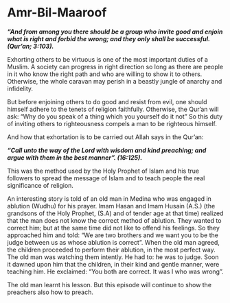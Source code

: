 Amr-Bil-Maaroof
===============

***“And from among you there should be a group who invite good and
enjoin what is right and forbid the wrong; and they only shall be
successful. (Qur’an; 3:103).***

Exhorting others to be virtuous is one of the most important duties of a
Muslim. A society can progress in right direction so long as there are
people in it who know the right path and who are willing to show it to
others. Otherwise, the whole caravan may perish in a beastly jungle of
anarchy and infidelity.

But before enjoining others to do good and resist from evil, one should
himself adhere to the tenets of religion faithfully. Otherwise, the
Qur’an will ask: “Why do you speak of a thing which you yourself do it
not” So this duty of inviting others to righteousness compels a man to
be righteous himself.

And how that exhortation is to be carried out Allah says in the Qur’an:

***“Call unto the way of the Lord with wisdom and kind preaching; and
argue with them in the best manner”. (16:125).***

This was the method used by the Holy Prophet of Islam and his true
followers to spread the message of Islam and to teach people the real
significance of religion.

An interesting story is told of an old man in Medina who was engaged in
ablution (Wudhu) for his prayer. Imam Hasan and Imam Husain (A.S.) (the
grandsons of the Holy Prophet, (S.A) and of tender age at that time)
realized that the man does not know the correct method of ablution. They
wanted to correct him; but at the same time did not like to offend his
feelings. So they approached him and told: “We are two brothers and we
want you to be the judge between us as whose ablution is correct”. When
the old man agreed, the children proceeded to perform their ablution, in
the most perfect way. The old man was watching them intently. He had to:
he was to judge. Soon it dawned upon him that the children, in their
kind and gentle manner, were teaching him. He exclaimed: “You both are
correct. It was I who was wrong”.

The old man learnt his lesson. But this episode will continue to show
the preachers also how to preach.


